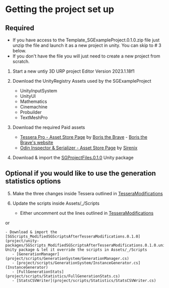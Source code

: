 # Getting the project set up

## Required

* If you have access to the Template_SGExampleProject.0.1.0.zip file just unzip the file and launch it as a new project in unity. You can skip to # 3 below.
* If you don't have the file you will just need to create a new project from scratch.

1. Start a new untiy 3D URP project Editor Version 2023.1.18f1

2. Download the UnityRegistry Assets used by the SGExampleProject

    - UnityInputSystem
    - UnityUI
    - Mathematics
    - Cinemachine
    - Probuilder
    - TextMeshPro

3. Download the required Paid assets
   - [Tessera Pro - Asset Store Page](https://assetstore.unity.com/packages/tools/level-design/tessera-pro-161077) by [Boris the Brave](https://assetstore.unity.com/publishers/44953) - [Boris the Brave's website](https://www.boristhebrave.com)
   - [Odin Inspector & Serializer - Asset Store Page](https://assetstore.unity.com/packages/tools/utilities/odin-inspector-and-serializer-89041) by [Sirenix](https://assetstore.unity.com/publishers/3727)

4. Download & import the [SGProjectFiles.0.1.0](project/unity-packages/SGProjectFiles.0.1.0.unitypackage) Unity package


## Optional if you would like to use the generation statistics options

5. Make the three changes inside Tessera outlined in [TesseraModifications](project/scripts/TesseraModifications.cs)

6. Update the scripts inside Assets/_/Scripts
    - Either uncomment out the lines outlined in [TesseraModifications](project/scripts/TesseraModifications.cs)

or

    - Download & import the [SGScripts_ModifiedSGScriptsAfterTesseraModifications.0.1.0](project/unity-packages/SGScripts_ModifiedSGScriptsAfterTesseraModifications.0.1.0.unitypackage) Unity package & let it override the scripts in Assets/_/Scripts
       - [GenerationManager](project/scripts/GenerationSystem/GenerationManager.cs)
       - [project/scripts/GenerationSystem/InstanceGenerator.cs](InstanceGenerator)
       - [FullGenerationStats](project/scripts/Statistics/FullGenerationStats.cs)
       - [StatsCSVWriter](project/scripts/Statistics/StatsCSVWriter.cs)

